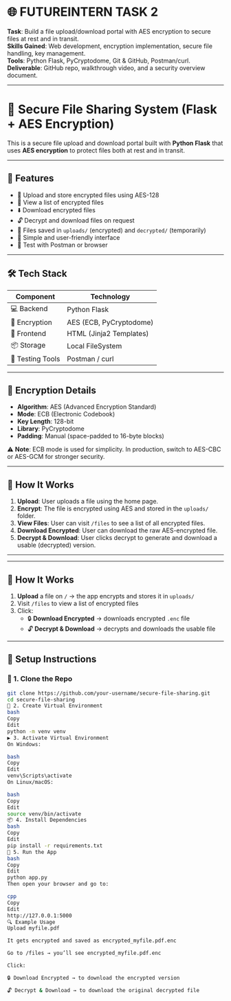 # 🌐 FUTUREINTERN TASK 2

**Task**: Build a file upload/download portal with AES encryption to secure files at rest and in transit.  
**Skills Gained**: Web development, encryption implementation, secure file handling, key management.  
**Tools**: Python Flask, PyCryptodome, Git & GitHub, Postman/curl.  
**Deliverable**: GitHub repo, walkthrough video, and a security overview document.

---

# 🔐 Secure File Sharing System (Flask + AES Encryption)

This is a secure file upload and download portal built with **Python Flask** that uses **AES encryption** to protect files both at rest and in transit.

---

## 🚀 Features

- 🔐 Upload and store encrypted files using AES-128
- 🧾 View a list of encrypted files
- ⬇️ Download encrypted files
- 🔓 Decrypt and download files on request
- 📂 Files saved in `uploads/` (encrypted) and `decrypted/` (temporarily)
- 🧠 Simple and user-friendly interface
- 🧪 Test with Postman or browser

---

## 🛠️ Tech Stack

| Component      | Technology            |
|----------------|------------------------|
| 💻 Backend      | Python Flask           |
| 🔐 Encryption   | AES (ECB, PyCryptodome) |
| 🎨 Frontend     | HTML (Jinja2 Templates) |
| 📦 Storage      | Local FileSystem       |
| 🧪 Testing Tools| Postman / curl         |

---

## 🔐 Encryption Details

- **Algorithm**: AES (Advanced Encryption Standard)
- **Mode**: ECB (Electronic Codebook)
- **Key Length**: 128-bit
- **Library**: PyCryptodome
- **Padding**: Manual (space-padded to 16-byte blocks)

⚠️ **Note**: ECB mode is used for simplicity. In production, switch to AES-CBC or AES-GCM for stronger security.

---

## 🧩 How It Works

1. **Upload**: User uploads a file using the home page.
2. **Encrypt**: The file is encrypted using AES and stored in the `uploads/` folder.
3. **View Files**: User can visit `/files` to see a list of all encrypted files.
4. **Download Encrypted**: User can download the raw AES-encrypted file.
5. **Decrypt & Download**: User clicks decrypt to generate and download a usable (decrypted) version.

---

---

## 🧪 How It Works

1. **Upload** a file on `/` → the app encrypts and stores it in `uploads/`
2. Visit `/files` to view a list of encrypted files
3. Click:
   - 🔒 **Download Encrypted** → downloads encrypted `.enc` file
   - 🔓 **Decrypt & Download** → decrypts and downloads the usable file

---

## 🧩 Setup Instructions

### 🔧 1. Clone the Repo

```bash
git clone https://github.com/your-username/secure-file-sharing.git
cd secure-file-sharing
🐍 2. Create Virtual Environment
bash
Copy
Edit
python -m venv venv
▶️ 3. Activate Virtual Environment
On Windows:

bash
Copy
Edit
venv\Scripts\activate
On Linux/macOS:

bash
Copy
Edit
source venv/bin/activate
📦 4. Install Dependencies
bash
Copy
Edit
pip install -r requirements.txt
🚀 5. Run the App
bash
Copy
Edit
python app.py
Then open your browser and go to:

cpp
Copy
Edit
http://127.0.0.1:5000
🔍 Example Usage
Upload myfile.pdf

It gets encrypted and saved as encrypted_myfile.pdf.enc

Go to /files → you’ll see encrypted_myfile.pdf.enc

Click:

🔒 Download Encrypted → to download the encrypted version

🔓 Decrypt & Download → to download the original decrypted file



